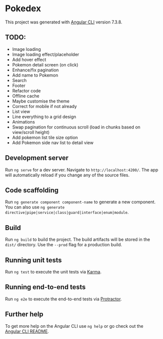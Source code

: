 # Pokedex

This project was generated with [Angular CLI](https://github.com/angular/angular-cli) version 7.3.8.

## TODO:

* Image loading
* Image loading effect/placeholder
* Add hover effect
* Pokemon detail screen (on click)
* Enhance/fix pagination
* Add name to Pokemon
* Search
* Footer
* Refactor code
* Offline cache
* Maybe customise the theme
* Correct for mobile if not already
* List view
* Line everything to a grid design
* Animations
* Swap pagination for continuous scroll (load in chunks based on view/scroll height)
* Add pokemon list tile size option
* Add Pokemon side nav list to detail view

## Development server

Run `ng serve` for a dev server. Navigate to `http://localhost:4200/`. The app will automatically reload if you change any of the source files.

## Code scaffolding

Run `ng generate component component-name` to generate a new component. You can also use `ng generate directive|pipe|service|class|guard|interface|enum|module`.

## Build

Run `ng build` to build the project. The build artifacts will be stored in the `dist/` directory. Use the `--prod` flag for a production build.

## Running unit tests

Run `ng test` to execute the unit tests via [Karma](https://karma-runner.github.io).

## Running end-to-end tests

Run `ng e2e` to execute the end-to-end tests via [Protractor](http://www.protractortest.org/).

## Further help

To get more help on the Angular CLI use `ng help` or go check out the [Angular CLI README](https://github.com/angular/angular-cli/blob/master/README.md).
